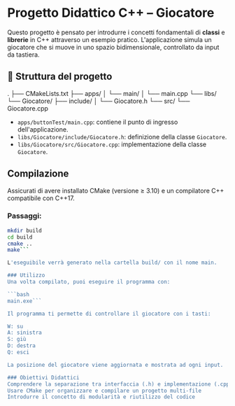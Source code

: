 # Progetto Didattico C++ – Giocatore

Questo progetto è pensato per introdurre i concetti fondamentali di **classi** e **librerie** in C++ attraverso un esempio pratico. 
L'applicazione simula un giocatore che si muove in uno spazio bidimensionale, controllato da input da tastiera.

## 📁 Struttura del progetto

. ├── CMakeLists.txt ├── apps/ │ └── main/ │ └── main.cpp └── libs/ └── Giocatore/ ├── include/ │ └── Giocatore.h └── src/ └── Giocatore.cpp

- `apps/buttonTest/main.cpp`: contiene il punto di ingresso dell'applicazione.
- `libs/Giocatore/include/Giocatore.h`: definizione della classe `Giocatore`.
- `libs/Giocatore/src/Giocatore.cpp`: implementazione della classe `Giocatore`.

##  Compilazione

Assicurati di avere installato CMake (versione ≥ 3.10) e un compilatore C++ compatibile con C++17.

### Passaggi:

```bash
mkdir build
cd build
cmake ..
make```

L'eseguibile verrà generato nella cartella build/ con il nome main.

### Utilizzo
Una volta compilato, puoi eseguire il programma con:

```bash
main.exe```

Il programma ti permette di controllare il giocatore con i tasti:

W: su
A: sinistra
S: giù
D: destra
Q: esci

La posizione del giocatore viene aggiornata e mostrata ad ogni input.

### Obiettivi Didattici
Comprendere la separazione tra interfaccia (.h) e implementazione (.cpp)
Usare CMake per organizzare e compilare un progetto multi-file
Introdurre il concetto di modularità e riutilizzo del codice
